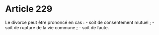 # Article 229

Le divorce peut être prononcé en cas :   - soit de consentement mutuel ;   - soit de rupture de la vie commune ;   - soit de faute.